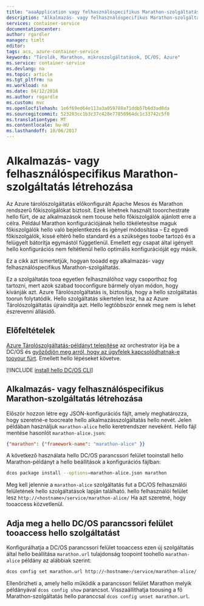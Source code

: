 ```yaml
---
title: "aaaApplication vagy felhasználóspecifikus Marathon-szolgáltatás |} Microsoft Docs"
description: "Alkalmazás- vagy felhasználóspecifikus Marathon-szolgáltatás létrehozása"
services: container-service
documentationcenter: 
author: rgardler
manager: timlt
editor: 
tags: acs, azure-container-service
keywords: "Tárolók, Marathon, mikroszolgáltatások, DC/OS, Azure"
ms.service: container-service
ms.devlang: na
ms.topic: article
ms.tgt_pltfrm: na
ms.workload: na
ms.date: 04/12/2016
ms.author: rogardle
ms.custom: mvc
ms.openlocfilehash: 1e6f69ed64e113a3a059788a71ddb57b6d3ad8da
ms.sourcegitcommit: 523283cc1b3c37c428e77850964dc1c33742c5f0
ms.translationtype: MT
ms.contentlocale: hu-HU
ms.lasthandoff: 10/06/2017
---
```

# <a name="create-an-application-or-user-specific-marathon-service"></a>Alkalmazás- vagy felhasználóspecifikus Marathon-szolgáltatás létrehozása
Az Azure tárolószolgáltatás előkonfigurált Apache Mesos és Marathon rendszerű főkiszolgálókat biztosít. Ezek lehetnek használt tooorchestrate hello fürt, de az alkalmazások nem toouse hello főkiszolgálók ajánlott erre a célra. Például Marathon konfigurációjának hello tökéletesítse maguk főkiszolgálók hello való bejelentkezés és igényel módosítása – Ez egyedi főkiszolgálók, kissé eltérő hello standard és a szükséges toobe tartozó és a felügyelt bátorítja egymástól függetlenül. Emellett egy csapat által igényelt hello konfigurációs nem feltétlenül hello optimális konfigurációját egy másik.

Ez a cikk azt ismertetjük, hogyan tooadd egy alkalmazás- vagy felhasználóspecifikus Marathon-szolgáltatás.

Ez a szolgáltatás tooa egyetlen felhasználóhoz vagy csoporthoz fog tartozni, mert azok szabad tooconfigure bármely olyan módon, hogy kívánják azt. Azure Tárolószolgáltatás is, biztosítja, hogy a hello szolgáltatás toorun folytatódik. Hello szolgáltatás sikertelen lesz, ha az Azure Tárolószolgáltatás újraindítja azt. Hello legtöbbször ennek meg nem is lehet észrevenni állásidő.

## <a name="prerequisites"></a>Előfeltételek
[Azure Tárolószolgáltatás-példányt telepítése](container-service-deployment.md) az orchestrator írja be a DC/OS és [győződjön meg arról, hogy az ügyfelek kapcsolódhatnak-e tooyour fürt](../container-service-connect.md). Emellett hello lépéseket követve.

[!INCLUDE [install hello DC/OS CLI](../../../includes/container-service-install-dcos-cli-include.md)]

## <a name="create-an-application-or-user-specific-marathon-service"></a>Alkalmazás- vagy felhasználóspecifikus Marathon-szolgáltatás létrehozása
Először hozzon létre egy JSON-konfigurációs fájlt, amely meghatározza, hogy szeretné-e toocreate hello alkalmazásszolgáltatás hello nevét. Jelen példában használjuk `marathon-alice` hello keretrendszer neveként. Hello fájl mentése hasonlót `marathon-alice.json`:

```json
{"marathon": {"framework-name": "marathon-alice" }}
```

A következő használata hello DC/OS parancssori felület tooinstall hello Marathon-példányt a hello beállítások a konfigurációs fájlban:

```bash
dcos package install --options=marathon-alice.json marathon
```

Meg kell jelennie a `marathon-alice` szolgáltatás fut a DC/OS felhasználói felületének hello szolgáltatások lapján található. hello felhasználói felület lesz `http://<hostname>/service/marathon-alice/` Ha azt szeretné, hogy tooaccess közvetlenül.

## <a name="set-hello-dcos-cli-tooaccess-hello-service"></a>Adja meg a hello DC/OS parancssori felület tooaccess hello szolgáltatást
Konfigurálhatja a DC/OS parancssori felület tooaccess ezen új szolgáltatás által hello beállítása `marathon.url` tulajdonság toopoint toohello `marathon-alice` példány az alábbiak szerint:

```bash
dcos config set marathon.url http://<hostname>/service/marathon-alice/
```

Ellenőrizheti a, amely hello működik a parancssori felület Marathon melyik példányával `dcos config show` parancsot. Visszaállíthatja toousing a fő Marathon-szolgáltatás hello paranccsal `dcos config unset marathon.url`.

